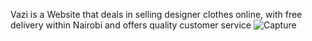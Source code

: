 Vazi is a Website that deals in selling designer clothes online, with free delivery within Nairobi and offers quality customer service
![Capture](https://github.com/Liam-Reeves/Vazi-Clothes-Store/assets/137655583/e59e25cb-030b-42ab-b6b2-6a0b9d7e3e3a)
